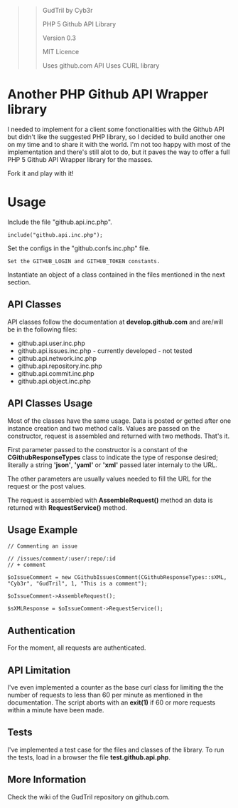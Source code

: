 >> GudTril by Cyb3r
>>
>> PHP 5 Github API Library
>>
>> Version 0.3
>>
>> MIT Licence
>>
>> Uses github.com API
>> Uses CURL library

# Another PHP Github API Wrapper library

I needed to implement for a client some fonctionalities with the Github API but didn't like the suggested PHP library, so I decided to build another one on my time and to share it with the world. I'm not too happy with most of the implementation and there's still alot to do, but it paves the way to offer a full PHP 5 Github API Wrapper library for the masses.

Fork it and play with it!

# Usage

Include the file "github.api.inc.php".

    include("github.api.inc.php");

Set the configs in the "github.confs.inc.php" file.

    Set the GITHUB_LOGIN and GITHUB_TOKEN constants.

Instantiate an object of a class contained in the files mentioned in the next section.

## API Classes

API classes follow the documentation at **develop.github.com** and are/will be in the following files:

* github.api.user.inc.php
* github.api.issues.inc.php - currently developed - not tested
* github.api.network.inc.php
* github.api.repository.inc.php
* github.api.commit.inc.php
* github.api.object.inc.php

## API Classes Usage

Most of the classes have the same usage. Data is posted or getted after one instance creation and two method calls. Values are passed on the constructor, request is assembled and returned with two methods. That's it.

First parameter passed to the constructor is a constant of the **CGithubResponseTypes** class to indicate the type of response desired; literally a string **'json'**, **'yaml'** or **'xml'** passed later internaly to the URL.

The other parameters are usually values needed to fill the URL for the request or the post values.

The request is assembled with **AssembleRequest()** method an data is returned with **RequestService()** method.

## Usage Example

    // Commenting an issue

    // /issues/comment/:user/:repo/:id
    // + comment
    
    $oIssueComment = new CGithubIssuesComment(CGithubResponseTypes::sXML, "Cyb3r", "GudTril", 1, "This is a comment");

    $oIssueComment->AssembleRequest();

    $sXMLResponse = $oIssueComment->RequestService();

## Authentication

For the moment, all requests are authenticated.

## API Limitation

I've even implemented a counter as the base curl class for limiting the the number of requests to less than 60 per minute as mentioned in the documentation. The script aborts with an **exit(1)** if 60 or more requests within a minute have been made.

## Tests

I've implemented a test case for the files and classes of the library. To run the tests, load in a browser the file **test.github.api.php**.

## More Information

Check the wiki of the GudTril repository on github.com.